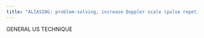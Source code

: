 ```yaml
---
title: "ALIASING: problem-solving, increase Doppler scale (pulse repetition frequency), decrease frequency shift, scan at larger angle (closer to 90 degrees)switch to lower frequency transducer"
---
```

GENERAL US TECHNIQUE

